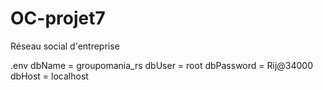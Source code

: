 # OC-projet7
Réseau social d'entreprise

.env 
dbName = groupomania_rs
dbUser = root
dbPassword = Rij@34000
dbHost = localhost